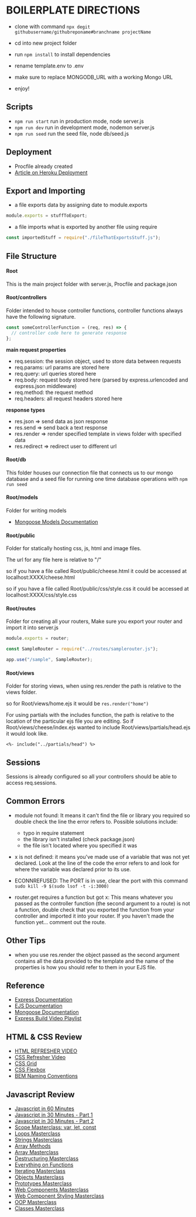 # BOILERPLATE DIRECTIONS

- clone with command `npx degit githubusername/githubreponame#branchname projectName`

- cd into new project folder

- run `npm install` to install dependencies

- rename template.env to .env

- make sure to replace MONGODB_URL with a working Mongo URL

- enjoy!

## Scripts

- `npm run start` run in production mode, node server.js
- `npm run dev` run in development mode, nodemon server.js
- `npm run seed` run the seed file, node db/seed.js

## Deployment

- Procfile already created
- [Article on Heroku Deployment](https://tuts.alexmercedcoder.com/2021/4/deploying_node_heroku/)

## Export and Importing

- a file exports data by assigning date to module.exports

```js
module.exports = stuffToExport;
```

- a file imports what is exported by another file using require

```js
const importedStuff = require("./fileThatExportsStuff.js");
```

## File Structure

#### Root

This is the main project folder with server.js, Procfile and package.json

#### Root/controllers

Folder intended to house controller functions, controller functions always have the following signature.

```js
const someControllerFunction = (req, res) => {
  // controller code here to generate response
};
```

**main request properties**

- req.session: the session object, used to store data between requests
- req.params: url params are stored here
- req.query: url queries stored here
- req.body: request body stored here (parsed by express.urlencoded and express.json middleware)
- req.method: the request method
- req.headers: all request headers stored here

**response types**

- res.json => send data as json response
- res.send => send back a text response
- res.render => render specified template in views folder with specified data
- res.redirect => redirect user to different url

#### Root/db

This folder houses our connection file that connects us to our mongo database and a seed file for running one time database operations with `npm run seed`

#### Root/models

Folder for writing models

- [Mongoose Models Documentation](https://mongoosejs.com/docs/models.html)

#### Root/public

Folder for statically hosting css, js, html and image files.

The url for any file here is relative to "/"

so if you have a file called Root/public/cheese.html it could be accessed at localhost:XXXX/cheese.html

so if you have a file called Root/public/css/style.css it could be accessed at localhost:XXXX/css/style.css

#### Root/routes

Folder for creating all your routers, Make sure you export your router and import it into server.js

```js
module.exports = router;
```

```js
const SampleRouter = require("../routes/samplerouter.js");

app.use("/sample", SampleRouter);
```

#### Root/views

Folder for storing views, when using res.render the path is relative to the views folder.

so for Root/views/home.ejs it would be `res.render("home")`

For using partials with the includes function, the path is relative to the location of the particular ejs file you are editing. So if Root/views/cheese/index.ejs wanted to include Root/views/partials/head.ejs it would look like.

`<%- include("../partials/head") %>`

## Sessions

Sessions is already configured so all your controllers should be able to access req.sessions.

## Common Errors

- module not found: It means it can't find the file or library you required so double check the line the error refers to. Possible solutions include:

  - typo in require statement
  - the library isn't installed (check package.json)
  - the file isn't located where you specified it was

- x is not defined: it means you've made use of a variable that was not yet declared. Look at the line of the code the error refers to and look for where the variable was declared prior to its use.

- ECONNREFUSED: The PORT is in use, clear the port with this command `sudo kill -9 $(sudo lsof -t -i:3000)`

- router.get requires a function but got x: This means whatever you passed as the controller function (the second argument to a route) is not a function, double check that you exported the function from your controller and imported it into your router. If you haven't made the function yet... comment out the route.

## Other Tips

- when you use res.render the object passed as the second argument contains all the data provided to the template and the name of the properties is how you should refer to them in your EJS file.

## Reference

- [Express Documentation](https://expressjs.com/)
- [EJS Documentation](https://ejs.co/)
- [Mongoose Documentation](https://mongoosejs.com/docs/index.html)
- [Express Build Video Playlist](https://www.youtube.com/playlist?list=PLY6oTPmKnKbb4uE8ym45pLaaE76sUwvBL)

## HTML & CSS Review

- [HTML REFRESHER VIDEO](https://generalassembly.zoom.us/rec/share/ht-wmHyCTgnV-hrvtEzgCsywHKyPYQ1OH0S6DfNh-V1XB1vPsBh_Q1HTgtr0i1lI.LGQPTyMA_pcn3mbV?startTime=1612187836000)
- [CSS Refresher Video](https://generalassembly.zoom.us/rec/share/ht-wmHyCTgnV-hrvtEzgCsywHKyPYQ1OH0S6DfNh-V1XB1vPsBh_Q1HTgtr0i1lI.LGQPTyMA_pcn3mbV?startTime=1612187836000)
- [CSS Grid](https://generalassembly.zoom.us/rec/share/6VOvdpBiOf6uJuU0LIzTNDRQ5PQPb4EeA7L6U0PEYeFDW3hH2xF6J496JAuakgNH.iHsdHqmjc58FEP1N)
- [CSS Flexbox](https://generalassembly.zoom.us/rec/share/kToGF_1iwh-hW-Kjvds_tZFzC4wp2H7bhQO1o6EZxD3hYpCQXozeuwV0mCxkEnlk.F4lGdBM2_w3ameBT)
- [BEM Naming Conventions](https://generalassembly.zoom.us/rec/share/E5rcHmqX7SsWWKPQu8mad3W_CIhyix8xlBCQtvZzOXoKcIyX6ErlpUm0tV0Txbc.n0p3WR3y4tnyeb8X)

## Javascript Review

- [Javascript in 60 Minutes](https://www.youtube.com/watch?v=yN9-eBh3dSw&list=PLY6oTPmKnKbZDZ9cRrRby4Wnr4GIJj5O3&index=1&t=355s)
- [Javascript in 30 Minutes - Part 1](https://www.youtube.com/watch?v=VEnrgqenumY&t=1s)
- [Javascript in 30 Minutes - Part 2](https://www.youtube.com/watch?v=ZO10BXnUufk)
- [Scope Masterclass: var, let, const](https://www.youtube.com/watch?v=trez5PLZm7I)
- [Loops Masterclass](https://www.youtube.com/watch?v=Yf6whlVj5qA)
- [Strings Masterclass](https://www.youtube.com/watch?v=EJy7f0YPgi8)
- [Array Methods](https://www.youtube.com/watch?v=CIWHuP8n_KA&t=4s)
- [Array Masterclass](https://www.youtube.com/watch?v=0rd-WuGtLgI)
- [Destructuring Masterclass](https://www.youtube.com/watch?v=T03vCdNz6h4&t=2s)
- [Everything on Functions](https://www.youtube.com/watch?v=fhLFpVeGdoU)
- [Iterating Masterclass](https://www.youtube.com/watch?v=JFf6ogtBUdo)
- [Objects Masterclass](https://www.youtube.com/watch?v=6Ytou94vP9g)
- [Prototypes Masterclass](https://www.youtube.com/watch?v=O_lyavc0lJc)
- [Web Components Masterclass](https://www.youtube.com/watch?v=qV7jh7ctALg)
- [Web Component Styling Masterclass](https://www.youtube.com/watch?v=9flT7pFyaXM)
- [OOP Masterclass](https://www.youtube.com/watch?v=IxbDwmNwnFQ)
- [Classes Masterclass](https://www.youtube.com/watch?v=O93r_ZB1NfQ)
